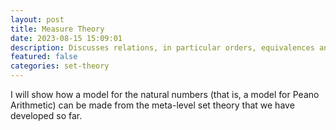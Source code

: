 ```yaml
---
layout: post
title: Measure Theory
date: 2023-08-15 15:09:01
description: Discusses relations, in particular orders, equivalences and functions.
featured: false
categories: set-theory
---
```


I will show how a model for the natural numbers (that is, a model for Peano Arithmetic) can be made from the meta-level set theory that we have developed so far.